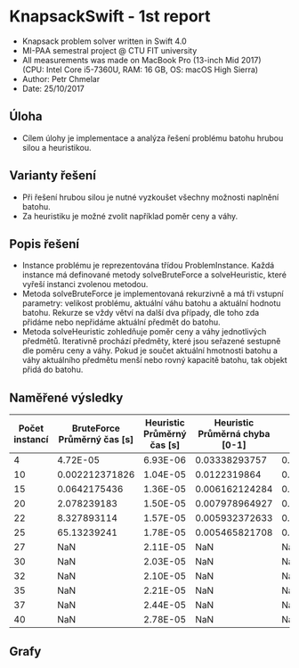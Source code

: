 # KnapsackSwift - 1st report

- Knapsack problem solver written in Swift 4.0
- MI-PAA semestral project @ CTU FIT university
- All measurements was made on MacBook Pro (13-inch Mid 2017)   
(CPU: Intel Core i5-7360U, RAM: 16 GB, OS: macOS High Sierra)
- Author: Petr Chmelar
- Date: 25/10/2017

## Úloha
- Cílem úlohy je implementace a analýza řešení problému batohu hrubou silou a heuristikou.

## Varianty řešení
- Při řešení hrubou silou je nutné vyzkoušet všechny možnosti naplnění batohu.   
- Za heuristiku je možné zvolit například poměr ceny a váhy.

## Popis řešení
- Instance problému je reprezentována třídou ProblemInstance. Každá instance má definované metody solveBruteForce a solveHeuristic, které vyřeší instanci zvolenou metodou.   
- Metoda solveBruteForce je implementovaná rekurzivně a má tři vstupní parametry: velikost problému, aktuální váhu batohu a aktuální hodnotu batohu. Rekurze se vždy větví na další dva případy, dle toho zda přidáme nebo nepřidáme aktuální předmět do batohu.
- Metoda solveHeuristic zohledňuje poměr ceny a váhy jednotlivých předmětů. Iterativně prochází předměty, které jsou seřazené sestupně dle poměru ceny a váhy. Pokud je součet aktuální hmotnosti batohu a váhy aktuálního předmětu menší nebo rovný kapacitě batohu, tak objekt přidá do batohu.

## Naměřené výsledky
| Počet instancí | BruteForce Průměrný čas [s] | Heuristic Průměrný čas [s] | Heuristic Průměrná chyba [0-1] | Heuristic Maximální chyba [0-1] |
|----------------|-----------------------------|----------------------------|--------------------------------|---------------------------------|
| 4              | 4.72E-05                    | 6.93E-06                   | 0.03338293757                  | 0.4377880184                    |
| 10             | 0.002212371826              | 1.04E-05                   | 0.0122319864                   | 0.09090909091                   |
| 15             | 0.0642175436                | 1.36E-05                   | 0.006162124284                 | 0.08542713568                   |
| 20             | 2.078239183                 | 1.50E-05                   | 0.007978964927                 | 0.0843373494                    |
| 22             | 8.327893114                 | 1.57E-05                   | 0.005932372633                 | 0.07228915663                   |
| 25             | 65.13239241                 | 1.78E-05                   | 0.005465821708                 | 0.03678929766                   |
| 27             | NaN                         | 2.11E-05                   | NaN                            | NaN                             |
| 30             | NaN                         | 2.03E-05                   | NaN                            | NaN                             |
| 32             | NaN                         | 2.10E-05                   | NaN                            | NaN                             |
| 35             | NaN                         | 2.21E-05                   | NaN                            | NaN                             |
| 37             | NaN                         | 2.44E-05                   | NaN                            | NaN                             |
| 40             | NaN                         | 2.78E-05                   | NaN                            | NaN                             |

## Grafy

